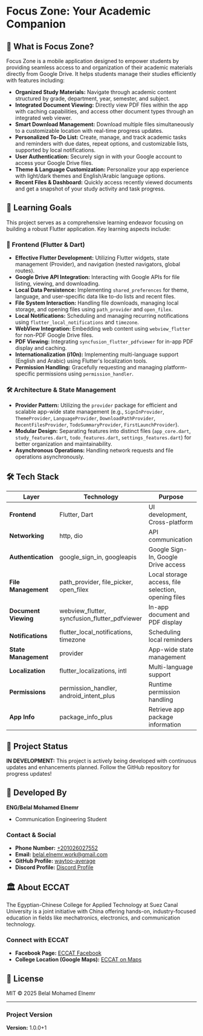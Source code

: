 # Focus Zone: Your Academic Companion

## 🎯 What is Focus Zone?

Focus Zone is a mobile application designed to empower students by providing seamless access to and organization of their academic materials directly from Google Drive. It helps students manage their studies efficiently with features including:

  * **Organized Study Materials:** Navigate through academic content structured by grade, department, year, semester, and subject.
  * **Integrated Document Viewing:** Directly view PDF files within the app with caching capabilities, and access other document types through an integrated web viewer.
  * **Smart Download Management:** Download multiple files simultaneously to a customizable location with real-time progress updates.
  * **Personalized To-Do List:** Create, manage, and track academic tasks and reminders with due dates, repeat options, and customizable lists, supported by local notifications.
  * **User Authentication:** Securely sign in with your Google account to access your Google Drive files.
  * **Theme & Language Customization:** Personalize your app experience with light/dark themes and English/Arabic language options.
  * **Recent Files & Dashboard:** Quickly access recently viewed documents and get a snapshot of your study activity and task progress.

## 🧠 Learning Goals

This project serves as a comprehensive learning endeavor focusing on building a robust Flutter application. Key learning aspects include:

### 🧩 Frontend (Flutter & Dart)

  * **Effective Flutter Development:** Utilizing Flutter widgets, state management (Provider), and navigation (nested navigators, global routes).
  * **Google Drive API Integration:** Interacting with Google APIs for file listing, viewing, and downloading.
  * **Local Data Persistence:** Implementing `shared_preferences` for theme, language, and user-specific data like to-do lists and recent files.
  * **File System Interaction:** Handling file downloads, managing local storage, and opening files using `path_provider` and `open_filex`.
  * **Local Notifications:** Scheduling and managing recurring notifications using `flutter_local_notifications` and `timezone`.
  * **WebView Integration:** Embedding web content using `webview_flutter` for non-PDF Google Drive files.
  * **PDF Viewing:** Integrating `syncfusion_flutter_pdfviewer` for in-app PDF display and caching.
  * **Internationalization (i10n):** Implementing multi-language support (English and Arabic) using Flutter's localization tools.
  * **Permission Handling:** Gracefully requesting and managing platform-specific permissions using `permission_handler`.

### 🛠 Architecture & State Management

  * **Provider Pattern:** Utilizing the `provider` package for efficient and scalable app-wide state management (e.g., `SignInProvider`, `ThemeProvider`, `LanguageProvider`, `DownloadPathProvider`, `RecentFilesProvider`, `TodoSummaryProvider`, `FirstLaunchProvider`).
  * **Modular Design:** Separating features into distinct files (`app_core.dart`, `study_features.dart`, `todo_features.dart`, `settings_features.dart`) for better organization and maintainability.
  * **Asynchronous Operations:** Handling network requests and file operations asynchronously.

## 🛠 Tech Stack
| **Layer**            | **Technology**                                   | **Purpose**                                         |
| -------------------- | ------------------------------------------------ | --------------------------------------------------- |
| **Frontend**         | Flutter, Dart                                    | UI development, Cross-platform                      |
| **Networking**       | http, dio                                        | API communication                                   |
| **Authentication**   | google\_sign\_in, googleapis                     | Google Sign-In, Google Drive access                 |
| **File Management**  | path\_provider, file\_picker, open\_filex        | Local storage access, file selection, opening files |
| **Document Viewing** | webview\_flutter, syncfusion\_flutter\_pdfviewer | In-app document and PDF display                     |
| **Notifications**    | flutter\_local\_notifications, timezone          | Scheduling local reminders                          |
| **State Management** | provider                                         | App-wide state management                           |
| **Localization**     | flutter\_localizations, intl                     | Multi-language support                              |
| **Permissions**      | permission\_handler, android\_intent\_plus       | Runtime permission handling                         |
| **App Info**         | package\_info\_plus                              | Retrieve app package information                    |

## 🧭 Project Status

**IN DEVELOPMENT:** This project is actively being developed with continuous updates and enhancements planned. Follow the GitHub repository for progress updates\!

## 👥 Developed By

**ENG/Belal Mohamed Elnemr**

  * Communication Engineering Student

### Contact & Social

  * **Phone Number:** [+201026027552](https://www.google.com/search?q=tel:%2B201026027552)
  * **Email:** [belal.elnemr.work@gmail.com](mailto:belal.elnemr.work@gmail.com)
  * **GitHub Profile:** [waytoo-average](https://github.com/waytoo-average)
  * **Discord Profile:** [Discord Profile](https://discord.com/users/858382338281963520)
  
## 🏛️ About ECCAT

The Egyptian-Chinese College for Applied Technology at Suez Canal University is a joint initiative with China offering hands-on, industry-focused education in fields like mechatronics, electronics, and communication technology. 

### Connect with ECCAT

  * **Facebook Page:** [ECCAT Facebook](https://www.facebook.com/2018ECCAT)
  * **College Location (Google Maps):** [ECCAT on Maps](https://maps.app.goo.gl/MTtsxuok1c5gteMw8)

## 🧾 License

MIT © 2025 Belal Mohamed Elnemr

-----

### Project Version

**Version:** 1.0.0+1
